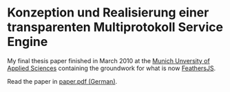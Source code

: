 # Konzeption und Realisierung einer transparenten Multiprotokoll Service Engine

My final thesis paper finished in March 2010 at the [Munich Unversity of Applied Sciences](https://hm.edu/) containing the groundwork for what is now [FeathersJS](https://feathersjs.com).

Read the paper in [paper.pdf (German)](paper.pdf).
